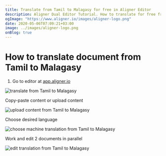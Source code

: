 ```yaml
---
title: Translate from Tamil to Malagasy for free in Aligner Editor
description: Aligner Dual Editor Tutorial. How to translate for free from Tamil to Malagasy. Aligner is multilingual document management platform. 
ogImage: "https://www.aligner.io/images/aligner-logo.png"
date: 2020-05-06T07:09:21+03:00
image: ../images/aligner-logo.png
onBlog: true
---
```


# How to translate document from Tamil to Malagasy

1. Go to editor at [app.aligner.io](https://app.aligner.io "Aligner App web page")

![translate from Tamil to Malagasy](../aligner-blank-editor.png "translate from Tamil to Malagasy")

Copy-paste content or upload content

![upload content from Tamil to Malagasy](../aligner-uploaded-document.png "upload content from Tamil to Malagasy")

Choose desired language

![choose machine translation from Tamil to Malagasy](../aligner-language-dropdown.png "choose machine translation from Tamil to Malagasy")

Work and edit 2 documents in parallel

![edit translation from Tamil to Malagasy](../aligner-double-sitded-editor.png "edit translation from Tamil to Malagasy")

